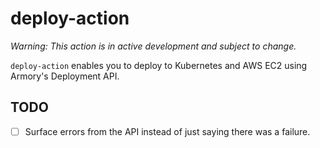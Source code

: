 # deploy-action

_Warning: This action is in active development and subject to change._

`deploy-action` enables you to deploy to Kubernetes and AWS EC2 using Armory's Deployment API.

## TODO
- [ ] Surface errors from the API instead of just saying there was a failure.